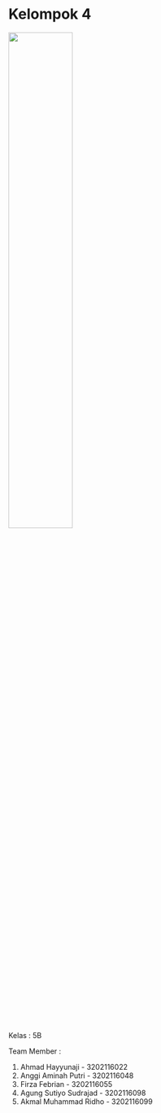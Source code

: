 # Kelompok 4
<img src="https://github.com/AkmalMRidho/SIHADIR/assets/125615550/98cdabee-89c7-400b-a7d3-2ee80210af86.png" width=50% height=50%>

Kelas : 5B

Team Member :
1. Ahmad Hayyunaji - 3202116022
2. Anggi Aminah Putri - 3202116048
3. Firza Febrian - 3202116055
5. Agung Sutiyo Sudrajad - 3202116098
6. Akmal Muhammad Ridho - 3202116099
   
